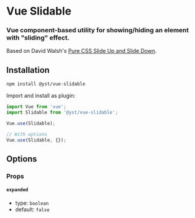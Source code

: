 # Vue Slidable

### Vue component-based utility for showing/hiding an element with "sliding" effect.

Based on David Walsh's [Pure CSS Slide Up and Slide Down](https://davidwalsh.name/css-slide).

## Installation

```bash
npm install @yst/vue-slidable
```

Import and install as plugin:

```js
import Vue from 'vue';
import Slidable from '@yst/vue-slidable';

Vue.use(Slidable);

// With options
Vue.use(Slidable, {});
```

## Options

### Props

#### `expanded`
- type: `boolean`
- default: `false`
